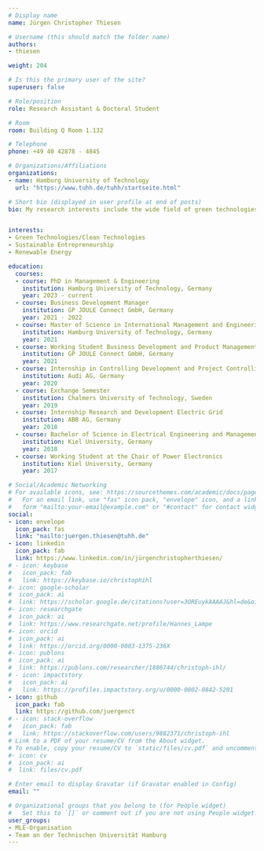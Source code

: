 ```yaml
---
# Display name
name: Jürgen Christopher Thiesen

# Username (this should match the folder name)
authors:
- thiesen

weight: 204

# Is this the primary user of the site?
superuser: false

# Role/position
role: Research Assistant & Doctoral Student

# Room
room: Building Q Room 1.132

# Telephone
phone: +49 40 42878 - 4845

# Organizations/Affiliations
organizations:
- name: Hamburg University of Technology
  url: "https://www.tuhh.de/tuhh/startseite.html"

# Short bio (displayed in user profile at end of posts)
bio: My research interests include the wide field of green technologies and sustainable entrepreneurship.


interests:
- Green Technologies/Clean Technologies
- Sustainable Entrepreneurship
- Renewable Energy

education:
  courses:
  - course: PhD in Management & Engineering
    institution: Hamburg University of Technology, Germany
    year: 2023 - current
  - course: Business Development Manager
    institution: GP JOULE Connect GmbH, Germany
    year: 2021 - 2022
  - course: Master of Science in International Management and Engineering
    institution: Hamburg University of Technology, Germany
    year: 2021
  - course: Working Student Business Development and Product Management
    institution: GP JOULE Connect GmbH, Germany
    year: 2021
  - course: Internship in Controlling Development and Project Controlling Digitization
    institution: Audi AG, Germany
    year: 2020
  - course: Exchange Semester
    institution: Chalmers University of Technology, Sweden
    year: 2019
  - course: Internship Research and Development Electric Grid
    institution: ABB AG, Germany
    year: 2018
  - course: Bachelor of Science in Electrical Engineering and Management
    institution: Kiel University, Germany
    year: 2018
  - course: Working Student at the Chair of Power Electronics
    institution: Kiel University, Germany
    year: 2017

# Social/Academic Networking
# For available icons, see: https://sourcethemes.com/academic/docs/page-builder/#icons
#   For an email link, use "fas" icon pack, "envelope" icon, and a link in the
#   form "mailto:your-email@example.com" or "#contact" for contact widget.
social:
- icon: envelope
  icon_pack: fas
  link: "mailto:juergen.thiesen@tuhh.de"
- icon: linkedin
  icon_pack: fab
  link: https://www.linkedin.com/in/jürgenchristopherthiesen/
# - icon: keybase
#   icon_pack: fab
#   link: https://keybase.io/christophihl
#- icon: google-scholar
#  icon_pack: ai
#  link: https://scholar.google.de/citations?user=3OREuykAAAAJ&hl=de&oi=ao
#- icon: researchgate
#  icon_pack: ai
#  link: https://www.researchgate.net/profile/Hannes_Lampe
#- icon: orcid
#  icon_pack: ai
#  link: https://orcid.org/0000-0003-1375-236X
#- icon: publons
#  icon_pack: ai
#  link: https://publons.com/researcher/1886744/christoph-ihl/
# - icon: impactstory
#   icon_pack: ai
#   link: https://profiles.impactstory.org/u/0000-0002-0842-5201
- icon: github
  icon_pack: fab
  link: https://github.com/juergenct
# - icon: stack-overflow
#   icon_pack: fab
#   link: https://stackoverflow.com/users/9882371/christoph-ihl
# Link to a PDF of your resume/CV from the About widget.
# To enable, copy your resume/CV to `static/files/cv.pdf` and uncomment the lines below.
#- icon: cv
#  icon_pack: ai
#  link: files/cv.pdf

# Enter email to display Gravatar (if Gravatar enabled in Config)
email: ""

# Organizational groups that you belong to (for People widget)
#   Set this to `[]` or comment out if you are not using People widget.
user_groups:
- MLE-Organisation
- Team an der Technischen Universität Hamburg
---
```

